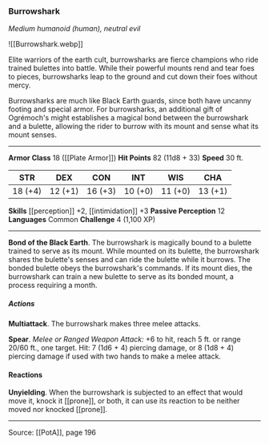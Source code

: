 ### Burrowshark
_Medium humanoid (human), neutral evil_

![[Burrowshark.webp]]

Elite warriors of the earth cult, burrowsharks are fierce champions who ride trained bulettes into battle. While their powerful mounts rend and tear foes to pieces, burrowsharks leap to the ground and cut down their foes without mercy.

Burrowsharks are much like Black Earth guards, since both have uncanny footing and special armor. For burrowsharks, an additional gift of Ogrémoch's might establishes a magical bond between the burrowshark and a bulette, allowing the rider to burrow with its mount and sense what its mount senses.






---

**Armor Class** 18 ([[Plate Armor]])
**Hit Points** 82 (11d8 + 33)
**Speed** 30 ft.

| STR     | DEX     | CON     | INT     | WIS     | CHA     |
|---------|---------|---------|---------|---------|---------|
| 18 (+4) | 12 (+1) | 16 (+3) | 10 (+0) | 11 (+0) | 13 (+1) |

**Skills** [[perception]] +2, [[intimidation]] +3
**Passive Perception** 12
**Languages** Common
**Challenge** 4 (1,100 XP)

---

**Bond of the Black Earth**. The burrowshark is magically bound to a bulette trained to serve as its mount. While mounted on its bulette, the burrowshark shares the bulette's senses and can ride the bulette while it burrows. The bonded bulette obeys the burrowshark's commands. If its mount dies, the burrowshark can train a new bulette to serve as its bonded mount, a process requiring a month.

##### Actions
**Multiattack**. The burrowshark makes three melee attacks.

**Spear**. _Melee or Ranged Weapon Attack:_ +6 to hit, reach 5 ft. or range 20/60 ft., one target. Hit: 7 (1d6 + 4) piercing damage, or 8 (1d8 + 4) piercing damage if used with two hands to make a melee attack.

#### Reactions
**Unyielding**. When the burrowshark is subjected to an effect that would move it, knock it [[prone]], or both, it can use its reaction to be neither moved nor knocked [[prone]].


---

Source: [[PotA]], page 196